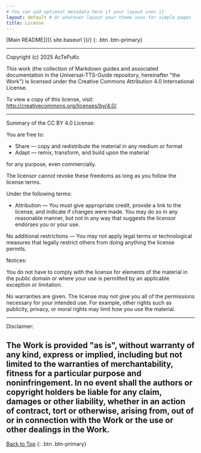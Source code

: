 ```yaml
---
# You can add optional metadata here if your layout uses it
layout: default # Or whatever layout your theme uses for simple pages
title: License
---
```


[Main README]({{ site.baseurl }}/) 
{: .btn .btn-primary}

--- 
Copyright (c) 2025 AcTePuKc

This work (the collection of Markdown guides and associated documentation in the Universal-TTS-Guide repository, hereinafter "the Work") is licensed under the Creative Commons Attribution 4.0 International License.

To view a copy of this license, visit:
http://creativecommons.org/licenses/by/4.0/

---
Summary of the CC BY 4.0 License:

You are free to:

*   Share — copy and redistribute the material in any medium or format
*   Adapt — remix, transform, and build upon the material

for any purpose, even commercially.

The licensor cannot revoke these freedoms as long as you follow the license terms.


Under the following terms:

*   Attribution — You must give appropriate credit, provide a link to the license, and indicate if changes were made. You may do so in any reasonable manner, but not in any way that suggests the licensor endorses you or your use.


No additional restrictions — You may not apply legal terms or technological measures that legally restrict others from doing anything the license permits.


Notices:

You do not have to comply with the license for elements of the material in the public domain or where your use is permitted by an applicable exception or limitation.

No warranties are given. The license may not give you all of the permissions necessary for your intended use. For example, other rights such as publicity, privacy, or moral rights may limit how you use the material.

-----------------------------------------------------------------------

Disclaimer:

The Work is provided "as is", without warranty of any kind, express or implied, including but not limited to the warranties of merchantability, fitness for a particular purpose and noninfringement. In no event shall the authors or copyright holders be liable for any claim, damages or other liability, whether in an action of contract, tort or otherwise, arising from, out of or in connection with the Work or the use or other dealings in the Work.
---

[Back to Top](#top)
{: .btn .btn-primary}